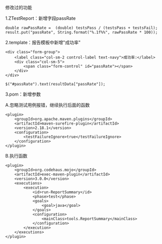 
修改过的功能

1.ZTestReport：新增字段passRate

    double rawPassRate =  (double) testsPass / (testsPass + testsFail);
    result.put("passRate", String.format("%.1f%%", rawPassRate * 100));


2.template：报告模板中新增"成功率"

    <div class="form-group">
        <label class="col-sm-2 control-label text-navy">成功率:</label>
        <div class="col-sm-5">
            <span class="form-control" id="passRate"></span>
        </div>
    </div>

    $("#passRate").text(resultData["passRate"]);


3.pom：新增参数

A.忽略测试用例报错，继续执行后面的函数

    <plugin>
        <groupId>org.apache.maven.plugins</groupId>
        <artifactId>maven-surefire-plugin</artifactId>
        <version>2.18.1</version>
        <configuration>
            <testFailureIgnore>true</testFailureIgnore>
        </configuration>
    </plugin>

B.执行函数

    <plugin>
        <groupId>org.codehaus.mojo</groupId>
        <artifactId>exec-maven-plugin</artifactId>
        <version>3.0.0</version>
        <executions>
            <execution>
                <id>run-ReportSummary</id>
                <phase>test</phase>
                <goals>
                    <goal>java</goal>
                </goals>
                <configuration>
                    <mainClass>tools.ReportSummary</mainClass>
                </configuration>
            </execution>
        </executions>
    </plugin>

